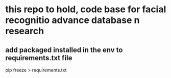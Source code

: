 # this repo to hold, code base for facial recognitio advance database n research


## add packaged installed in the env to requirements.txt file
pip freeze > requirements.txt